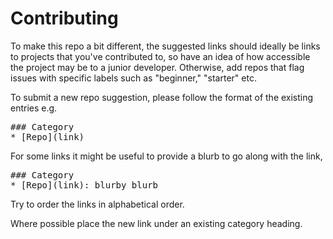 # Contributing

To make this repo a bit different, the suggested links should ideally be links to projects that you've contributed to, so have an idea of how accessible the project may be to a junior developer. Otherwise, add repos that flag issues with specific labels such as "beginner," "starter" etc.

To submit a new repo suggestion, please follow the format of the existing entries e.g.

<pre>
### Category
* [Repo](link)
</pre>

For some links it might be useful to provide a blurb to go along with the link,

<pre>
### Category
* [Repo](link): blurby blurb
</pre>

Try to order the links in alphabetical order.

Where possible place the new link under an existing category heading.